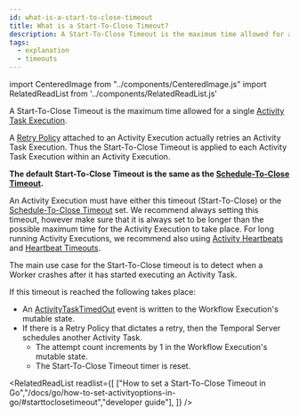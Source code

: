 ```yaml
---
id: what-is-a-start-to-close-timeout
title: What is a Start-To-Close Timeout?
description: A Start-To-Close Timeout is the maximum time allowed for a single Activity Task Execution.
tags:
  - explanation
  - timeouts
---
```


import CenteredImage from "../components/CenteredImage.js"
import RelatedReadList from '../components/RelatedReadList.js'

A Start-To-Close Timeout is the maximum time allowed for a single [Activity Task Execution](/docs/content/what-is-an-activity-task-execution).

<CenteredImage
imagePath="/diagrams/start-to-close-timeout.svg"
imageSize="50"
title="Start-To-Close Timeout period"
/>

A [Retry Policy](/docs/content/what-is-a-retry-policy) attached to an Activity Execution actually retries an Activity Task Execution.
Thus the Start-To-Close Timeout is applied to each Activity Task Execution within an Activity Execution.

<CenteredImage
imagePath="/diagrams/start-to-close-timeout-with-retry.svg"
imageSize="100"
title="Start-To-Close Timeout period with retries"
/>

**The default Start-To-Close Timeout is the same as the [Schedule-To-Close Timeout](/docs/content/what-is-a-schedule-to-close-timeout).**

An Activity Execution must have either this timeout (Start-To-Close) or the [Schedule-To-Close Timeout](/docs/content/what-is-a-schedule-to-close-timeout) set.
We recommend always setting this timeout, however make sure that it is always set to be longer than the possible maximum time for the Activity Execution to take place.
For long running Activity Executions, we recommend also using [Activity Heartbeats](/docs/content/what-is-an-activity-heartbeat) and [Heartbeat Timeouts](/docs/content/what-is-a-heartbeat-timeout).

The main use case for the Start-To-Close timeout is to detect when a Worker crashes after it has started executing an Activity Task.

If this timeout is reached the following takes place:

- An [ActivityTaskTimedOut](/docs/reference/events/#activitytasktimedout) event is written to the Workflow Execution's mutable state.
- If there is a Retry Policy that dictates a retry, then the Temporal Server schedules another Activity Task.
  - The attempt count increments by 1 in the Workflow Execution's mutable state.
  - The Start-To-Close Timeout timer is reset.

<RelatedReadList
readlist={[
["How to set a Start-To-Close Timeout in Go","/docs/go/how-to-set-activityoptions-in-go/#starttoclosetimeout","developer guide"],
]}
/>

